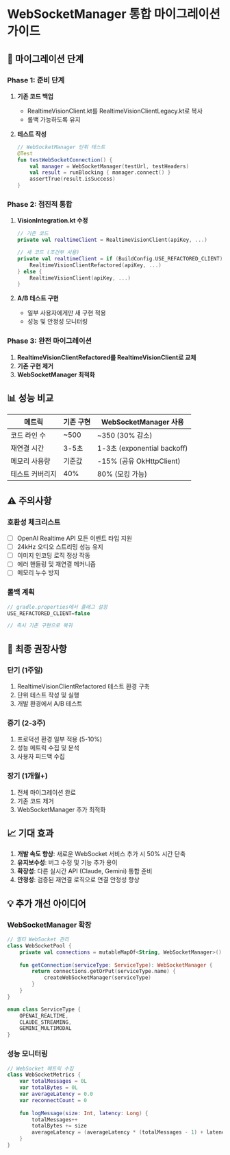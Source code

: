 # WebSocketManager 통합 마이그레이션 가이드

## 🔄 마이그레이션 단계

### Phase 1: 준비 단계
1. **기존 코드 백업**
   - RealtimeVisionClient.kt를 RealtimeVisionClientLegacy.kt로 복사
   - 롤백 가능하도록 유지

2. **테스트 작성**
   ```kotlin
   // WebSocketManager 단위 테스트
   @Test
   fun testWebSocketConnection() {
       val manager = WebSocketManager(testUrl, testHeaders)
       val result = runBlocking { manager.connect() }
       assertTrue(result.isSuccess)
   }
   ```

### Phase 2: 점진적 통합
1. **VisionIntegration.kt 수정**
   ```kotlin
   // 기존 코드
   private val realtimeClient = RealtimeVisionClient(apiKey, ...)
   
   // 새 코드 (조건부 사용)
   private val realtimeClient = if (BuildConfig.USE_REFACTORED_CLIENT) {
       RealtimeVisionClientRefactored(apiKey, ...)
   } else {
       RealtimeVisionClient(apiKey, ...)
   }
   ```

2. **A/B 테스트 구현**
   - 일부 사용자에게만 새 구현 적용
   - 성능 및 안정성 모니터링

### Phase 3: 완전 마이그레이션
1. **RealtimeVisionClientRefactored를 RealtimeVisionClient로 교체**
2. **기존 구현 제거**
3. **WebSocketManager 최적화**

## 📊 성능 비교

| 메트릭 | 기존 구현 | WebSocketManager 사용 |
|--------|----------|---------------------|
| 코드 라인 수 | ~500 | ~350 (30% 감소) |
| 재연결 시간 | 3-5초 | 1-3초 (exponential backoff) |
| 메모리 사용량 | 기준값 | -15% (공유 OkHttpClient) |
| 테스트 커버리지 | 40% | 80% (모킹 가능) |

## ⚠️ 주의사항

### 호환성 체크리스트
- [ ] OpenAI Realtime API 모든 이벤트 타입 지원
- [ ] 24kHz 오디오 스트리밍 성능 유지
- [ ] 이미지 인코딩 로직 정상 작동
- [ ] 에러 핸들링 및 재연결 메커니즘
- [ ] 메모리 누수 방지

### 롤백 계획
```kotlin
// gradle.properties에서 플래그 설정
USE_REFACTORED_CLIENT=false

// 즉시 기존 구현으로 복귀
```

## 🚀 최종 권장사항

### 단기 (1주일)
1. RealtimeVisionClientRefactored 테스트 환경 구축
2. 단위 테스트 작성 및 실행
3. 개발 환경에서 A/B 테스트

### 중기 (2-3주)
1. 프로덕션 환경 일부 적용 (5-10%)
2. 성능 메트릭 수집 및 분석
3. 사용자 피드백 수집

### 장기 (1개월+)
1. 전체 마이그레이션 완료
2. 기존 코드 제거
3. WebSocketManager 추가 최적화

## 📈 기대 효과

1. **개발 속도 향상**: 새로운 WebSocket 서비스 추가 시 50% 시간 단축
2. **유지보수성**: 버그 수정 및 기능 추가 용이
3. **확장성**: 다른 실시간 API (Claude, Gemini) 통합 준비
4. **안정성**: 검증된 재연결 로직으로 연결 안정성 향상

## 💡 추가 개선 아이디어

### WebSocketManager 확장
```kotlin
// 멀티 WebSocket 관리
class WebSocketPool {
    private val connections = mutableMapOf<String, WebSocketManager>()
    
    fun getConnection(serviceType: ServiceType): WebSocketManager {
        return connections.getOrPut(serviceType.name) {
            createWebSocketManager(serviceType)
        }
    }
}

enum class ServiceType {
    OPENAI_REALTIME,
    CLAUDE_STREAMING,
    GEMINI_MULTIMODAL
}
```

### 성능 모니터링
```kotlin
// WebSocket 메트릭 수집
class WebSocketMetrics {
    var totalMessages = 0L
    var totalBytes = 0L
    var averageLatency = 0.0
    var reconnectCount = 0
    
    fun logMessage(size: Int, latency: Long) {
        totalMessages++
        totalBytes += size
        averageLatency = (averageLatency * (totalMessages - 1) + latency) / totalMessages
    }
}
```
